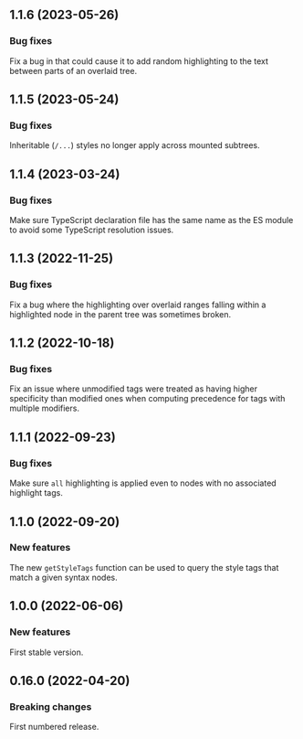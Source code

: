 ## 1.1.6 (2023-05-26)

### Bug fixes

Fix a bug in  that could cause it to add random highlighting to the text between parts of an overlaid tree.

## 1.1.5 (2023-05-24)

### Bug fixes

Inheritable (`/...`) styles no longer apply across mounted subtrees.

## 1.1.4 (2023-03-24)

### Bug fixes

Make sure TypeScript declaration file has the same name as the ES module to avoid some TypeScript resolution issues.

## 1.1.3 (2022-11-25)

### Bug fixes

Fix a bug where the highlighting over overlaid ranges falling within a highlighted node in the parent tree was sometimes broken.

## 1.1.2 (2022-10-18)

### Bug fixes

Fix an issue where unmodified tags were treated as having higher specificity than modified ones when computing precedence for tags with multiple modifiers.

## 1.1.1 (2022-09-23)

### Bug fixes

Make sure `all` highlighting is applied even to nodes with no associated highlight tags.

## 1.1.0 (2022-09-20)

### New features

The new `getStyleTags` function can be used to query the style tags that match a given syntax nodes.

## 1.0.0 (2022-06-06)

### New features

First stable version.

## 0.16.0 (2022-04-20)

### Breaking changes

First numbered release.
